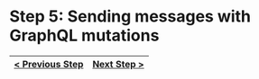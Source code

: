 # Step 5: Sending messages with GraphQL mutations

[//]: # (head-end)




[//]: # (foot-start)

[{]: <helper> (navStep)

| [< Previous Step](https://github.com/Urigo/WhatsApp-Clone-Server/tree/master@0.2.0/.tortilla/manuals/views/step4.md) | [Next Step >](https://github.com/Urigo/WhatsApp-Clone-Server/tree/master@0.2.0/.tortilla/manuals/views/step6.md) |
|:--------------------------------|--------------------------------:|

[}]: #
